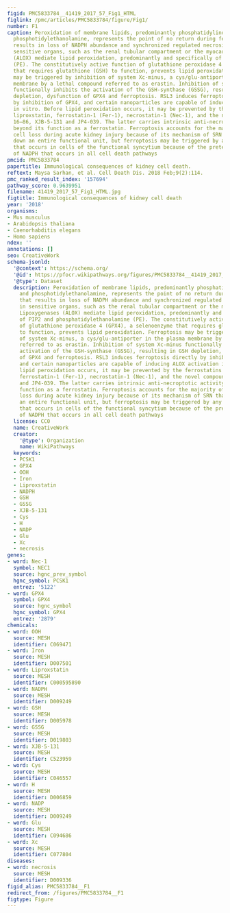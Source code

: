 ```yaml
---
figid: PMC5833784__41419_2017_57_Fig1_HTML
figlink: /pmc/articles/PMC5833784/figure/Fig1/
number: F1
caption: Peroxidation of membrane lipids, predominantly phosphatidylinositole and
  phosphotidylethanolamine, represents the point of no return during ferroptosis that
  results in loss of NADPH abundance and synchronized regulated necrosis (SRN) in
  sensitive organs, such as the renal tubular compartment or the myocardium. Lipoxygenases
  (ALOX) mediate lipid peroxidation, predominantly and specifically of PIP2 and phosphatidylethanolamine
  (PE). The constitutively active function of glutathione peroxidase 4 (GPX4), a selenoenzyme
  that requires glutathione (GSH) to function, prevents lipid peroxidation. Ferroptosis
  may be triggered by inhibition of system Xc-minus, a cys/glu-antiporter in the plasma
  membrane by a lethal compound referred to as erastin. Inhibition of system Xc-minus
  functionally inhibits the activation of the GSH-synthase (GSSG), resulting in GSH
  depletion, dysfunction of GPX4 and ferroptosis. RSL3 induces ferroptosis directly
  by inhibition of GPX4, and certain nanoparticles are capable of inducing ALOX activation
  in vitro. Before lipid peroxidation occurs, it may be prevented by the ferrostatins
  liproxstatin, ferrostatin-1 (Fer-1), necrostatin-1 (Nec-1), and the novel compounds
  16–86, XJB-5-131 and JP4-039. The latter carries intrinsic anti-necroptotic activity
  beyond its function as a ferrostatin. Ferroptosis accounts for the majority of tubular
  cell loss during acute kidney injury because of its mechanism of SRN that shuts
  down an entire functional unit, but ferroptosis may be triggered by any cell death
  that occurs in cells of the functional syncytium because of the preterminal loss
  of NADPH that occurs in all cell death pathways
pmcid: PMC5833784
papertitle: Immunological consequences of kidney cell death.
reftext: Maysa Sarhan, et al. Cell Death Dis. 2018 Feb;9(2):114.
pmc_ranked_result_index: '157694'
pathway_score: 0.9639951
filename: 41419_2017_57_Fig1_HTML.jpg
figtitle: Immunological consequences of kidney cell death
year: '2018'
organisms:
- Mus musculus
- Arabidopsis thaliana
- Caenorhabditis elegans
- Homo sapiens
ndex: ''
annotations: []
seo: CreativeWork
schema-jsonld:
  '@context': https://schema.org/
  '@id': https://pfocr.wikipathways.org/figures/PMC5833784__41419_2017_57_Fig1_HTML.html
  '@type': Dataset
  description: Peroxidation of membrane lipids, predominantly phosphatidylinositole
    and phosphotidylethanolamine, represents the point of no return during ferroptosis
    that results in loss of NADPH abundance and synchronized regulated necrosis (SRN)
    in sensitive organs, such as the renal tubular compartment or the myocardium.
    Lipoxygenases (ALOX) mediate lipid peroxidation, predominantly and specifically
    of PIP2 and phosphatidylethanolamine (PE). The constitutively active function
    of glutathione peroxidase 4 (GPX4), a selenoenzyme that requires glutathione (GSH)
    to function, prevents lipid peroxidation. Ferroptosis may be triggered by inhibition
    of system Xc-minus, a cys/glu-antiporter in the plasma membrane by a lethal compound
    referred to as erastin. Inhibition of system Xc-minus functionally inhibits the
    activation of the GSH-synthase (GSSG), resulting in GSH depletion, dysfunction
    of GPX4 and ferroptosis. RSL3 induces ferroptosis directly by inhibition of GPX4,
    and certain nanoparticles are capable of inducing ALOX activation in vitro. Before
    lipid peroxidation occurs, it may be prevented by the ferrostatins liproxstatin,
    ferrostatin-1 (Fer-1), necrostatin-1 (Nec-1), and the novel compounds 16–86, XJB-5-131
    and JP4-039. The latter carries intrinsic anti-necroptotic activity beyond its
    function as a ferrostatin. Ferroptosis accounts for the majority of tubular cell
    loss during acute kidney injury because of its mechanism of SRN that shuts down
    an entire functional unit, but ferroptosis may be triggered by any cell death
    that occurs in cells of the functional syncytium because of the preterminal loss
    of NADPH that occurs in all cell death pathways
  license: CC0
  name: CreativeWork
  creator:
    '@type': Organization
    name: WikiPathways
  keywords:
  - PCSK1
  - GPX4
  - OOH
  - Iron
  - Liproxstatin
  - NADPH
  - GSH
  - GSSG
  - XJB-5-131
  - Cys
  - H
  - NADP
  - Glu
  - Xc
  - necrosis
genes:
- word: Nec-1
  symbol: NEC1
  source: hgnc_prev_symbol
  hgnc_symbol: PCSK1
  entrez: '5122'
- word: GPX4
  symbol: GPX4
  source: hgnc_symbol
  hgnc_symbol: GPX4
  entrez: '2879'
chemicals:
- word: OOH
  source: MESH
  identifier: C069471
- word: Iron
  source: MESH
  identifier: D007501
- word: Liproxstatin
  source: MESH
  identifier: C000595890
- word: NADPH
  source: MESH
  identifier: D009249
- word: GSH
  source: MESH
  identifier: D005978
- word: GSSG
  source: MESH
  identifier: D019803
- word: XJB-5-131
  source: MESH
  identifier: C523959
- word: Cys
  source: MESH
  identifier: C046557
- word: H
  source: MESH
  identifier: D006859
- word: NADP
  source: MESH
  identifier: D009249
- word: Glu
  source: MESH
  identifier: C094686
- word: Xc
  source: MESH
  identifier: C077804
diseases:
- word: necrosis
  source: MESH
  identifier: D009336
figid_alias: PMC5833784__F1
redirect_from: /figures/PMC5833784__F1
figtype: Figure
---
```

